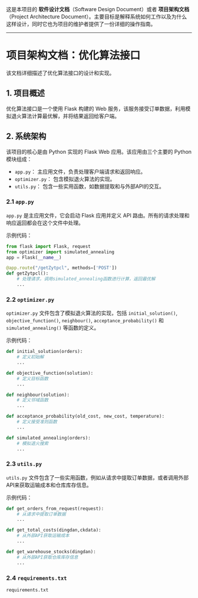 这是本项目的 **软件设计文档**（Software Design Document）或者 **项目架构文档**（Project Architecture Document）。主要目标是解释系统如何工作以及为什么这样设计，同时它也为项目的维护者提供了一份详细的操作指南。


---
# 项目架构文档：优化算法接口

该文档详细描述了优化算法接口的设计和实现。

## 1. 项目概述

优化算法接口是一个使用 Flask 构建的 Web 服务，该服务接受订单数据，利用模拟退火算法计算最优解，并将结果返回给客户端。

## 2. 系统架构

该项目的核心是由 Python 实现的 Flask Web 应用。该应用由三个主要的 Python 模块组成：

- `app.py`： 主应用文件，负责处理客户端请求和返回响应。
- `optimizer.py`： 包含模拟退火算法的实现。
- `utils.py`： 包含一些实用函数，如数据提取和与外部API的交互。

### 2.1 `app.py`

`app.py` 是主应用文件，它会启动 Flask 应用并定义 API 路由。所有的请求处理和响应返回都会在这个文件中处理。

示例代码：

```python
from flask import Flask, request
from optimizer import simulated_annealing
app = Flask(__name__)

@app.route("/getZytpcl", methods=['POST'])
def getZytpcl():
    # 处理请求，调用simulated_annealing函数进行计算，返回最优解
    ...
```

### 2.2 `optimizer.py`

`optimizer.py` 文件包含了模拟退火算法的实现，包括 `initial_solution()`, `objective_function()`, `neighbour()`, `acceptance_probability()` 和 `simulated_annealing()` 等函数的定义。

示例代码：

```python
def initial_solution(orders):
    # 定义初始解
    ...

def objective_function(solution):
    # 定义目标函数
    ...

def neighbour(solution):
    # 定义邻域函数
    ...

def acceptance_probability(old_cost, new_cost, temperature):
    # 定义接受准则函数
    ...

def simulated_annealing(orders):
    # 模拟退火搜索
    ...
```

### 2.3 `utils.py`

`utils.py` 文件包含了一些实用函数，例如从请求中提取订单数据，或者调用外部API来获取运输成本和仓库库存信息。

示例代码：

```python
def get_orders_from_request(request):
    # 从请求中提取订单数据
    ...

def get_total_costs(dingdan,ckdata):
    # 从外部API获取运输成本
    ...

def get_warehouse_stocks(dingdan):
    # 从外部API获取仓库库存信息
    ...
```

### 2.4 `requirements.txt`

`requirements.txt`